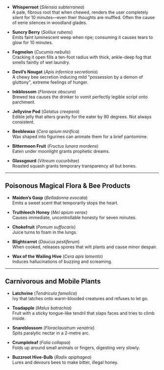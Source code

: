 - **Whisperroot** (_Silensia subterranea_)  
    A pale, fibrous root that when chewed, renders the user completely silent for 10 minutes—even their thoughts are muffled.
    Often the cause of eerie silences in woodland glades.
    
- **Suncry Berry** (_Solilux rubens_)  
    Emits faint luminescent weep when ripe; consuming it causes tears to glow for 10 minutes.
    
- **Fogmelon** (_Cucumis nebulis_)  
    Cracking it open fills a ten-foot radius with thick, ankle-deep fog that smells faintly of wet laundry.
    
- **Devil’s Nougat** (_Apis infernica secretionis_)  
    A chewy bee secretion inducing mild "possession by a demon of gluttony", extreme feelings of hunger.
        
- **Inkblossom** (_Floravox obscura_)  
    Brewed tea causes the drinker to vomit perfectly legible script onto parchment.
    
- **Jellyvine Pod** (_Gelatus creepera_)  
    Edible jelly that alters gravity for the eater by 90 degrees. Not always consistent.
    
- **Beeblewax** (_Cera apium mirifica_)  
    Wax shaped into figurines can animate them for a brief pantomime.
    
- **Bittermoon Fruit** (_Fructus lunara mordens_)  
    Eaten under moonlight grants prophetic dreams.
    
- **Glassgourd** (_Vitreum cucurbitae_)  
    Roasted squash grants temporary transparency all but bones.
    

---

## **Poisonous Magical Flora & Bee Products**

- **Maiden’s Gasp** (_Belladonna evocata_)  
    Emits a sweet scent that temporarily stops the heart.
    
- **Truthleech Honey** (_Mel apium verax_)  
    Causes immediate, uncontrollable honesty for seven minutes.
    
- **Chokefruit** (_Pomum suffocaris_)  
    Juice turns to foam in the lungs.
    
- **Blightcarrot** (_Daucus pestiferum_)  
    When cooked, releases spores that wilt plants and cause minor despair.
    
- **Wax of the Wailing Hive** (_Cera apis lamento_)  
    Induces hallucinations of buzzing and screaming.
    

---

## **Carnivorous and Mobile Plants**

- **Latchvine** (_Tendricula famelica_)  
    Ivy that latches onto warm-blooded creatures and refuses to let go.
    
- **Toadapple** (_Malus batrachia_)  
    Fruit with a sticky tongue-like tendril that slaps faces and tries to climb inside.
    
- **Snareblossom** (_Floraclaustrum venatrix_)  
    Spits paralytic nectar in a 2-metre arc.
    
- **Crumpleleaf** (_Folia collapsa_)  
    Folds up around small animals or fingers, digesting very slowly.
    
- **Buzzroot Hive-Bulb** (_Radix apiphagea_)  
    Lures and devours bees to make bitter, illegal honey.
